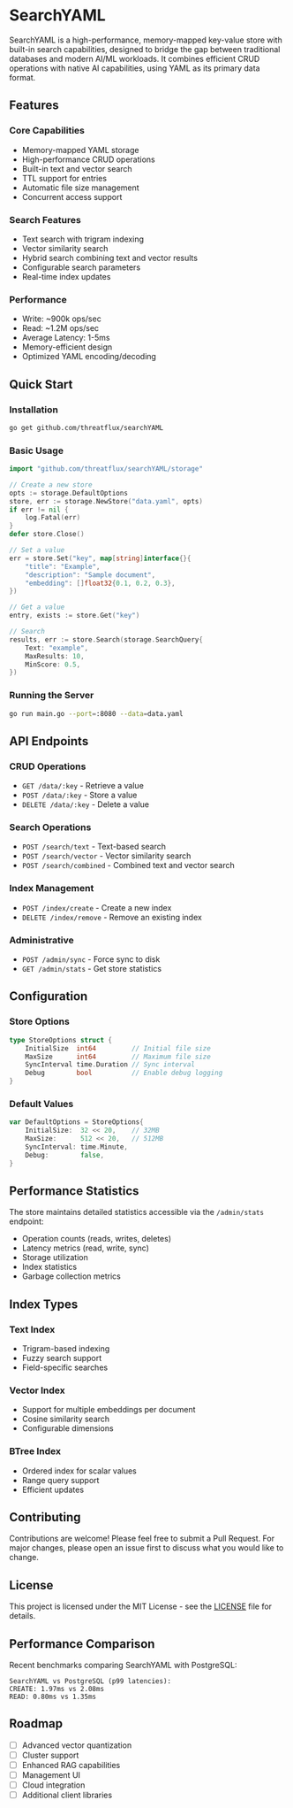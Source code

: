 # SearchYAML

SearchYAML is a high-performance, memory-mapped key-value store with built-in search capabilities, designed to bridge the gap between traditional databases and modern AI/ML workloads. It combines efficient CRUD operations with native AI capabilities, using YAML as its primary data format.

## Features

### Core Capabilities
- Memory-mapped YAML storage
- High-performance CRUD operations
- Built-in text and vector search
- TTL support for entries
- Automatic file size management
- Concurrent access support

### Search Features
- Text search with trigram indexing
- Vector similarity search
- Hybrid search combining text and vector results
- Configurable search parameters
- Real-time index updates

### Performance
- Write: ~900k ops/sec
- Read: ~1.2M ops/sec
- Average Latency: 1-5ms
- Memory-efficient design
- Optimized YAML encoding/decoding

## Quick Start

### Installation
```bash
go get github.com/threatflux/searchYAML
```

### Basic Usage
```go
import "github.com/threatflux/searchYAML/storage"

// Create a new store
opts := storage.DefaultOptions
store, err := storage.NewStore("data.yaml", opts)
if err != nil {
    log.Fatal(err)
}
defer store.Close()

// Set a value
err = store.Set("key", map[string]interface{}{
    "title": "Example",
    "description": "Sample document",
    "embedding": []float32{0.1, 0.2, 0.3},
})

// Get a value
entry, exists := store.Get("key")

// Search
results, err := store.Search(storage.SearchQuery{
    Text: "example",
    MaxResults: 10,
    MinScore: 0.5,
})
```

### Running the Server
```bash
go run main.go --port=:8080 --data=data.yaml
```

## API Endpoints

### CRUD Operations
- `GET /data/:key` - Retrieve a value
- `POST /data/:key` - Store a value
- `DELETE /data/:key` - Delete a value

### Search Operations
- `POST /search/text` - Text-based search
- `POST /search/vector` - Vector similarity search
- `POST /search/combined` - Combined text and vector search

### Index Management
- `POST /index/create` - Create a new index
- `DELETE /index/remove` - Remove an existing index

### Administrative
- `POST /admin/sync` - Force sync to disk
- `GET /admin/stats` - Get store statistics

## Configuration

### Store Options
```go
type StoreOptions struct {
    InitialSize  int64         // Initial file size
    MaxSize      int64         // Maximum file size
    SyncInterval time.Duration // Sync interval
    Debug        bool          // Enable debug logging
}
```

### Default Values
```go
var DefaultOptions = StoreOptions{
    InitialSize:  32 << 20,    // 32MB
    MaxSize:      512 << 20,   // 512MB
    SyncInterval: time.Minute,
    Debug:        false,
}
```

## Performance Statistics

The store maintains detailed statistics accessible via the `/admin/stats` endpoint:

- Operation counts (reads, writes, deletes)
- Latency metrics (read, write, sync)
- Storage utilization
- Index statistics
- Garbage collection metrics

## Index Types

### Text Index
- Trigram-based indexing
- Fuzzy search support
- Field-specific searches

### Vector Index
- Support for multiple embeddings per document
- Cosine similarity search
- Configurable dimensions

### BTree Index
- Ordered index for scalar values
- Range query support
- Efficient updates

## Contributing

Contributions are welcome! Please feel free to submit a Pull Request. For major changes, please open an issue first to discuss what you would like to change.

## License

This project is licensed under the MIT License - see the [LICENSE](LICENSE) file for details.

## Performance Comparison

Recent benchmarks comparing SearchYAML with PostgreSQL:

```
SearchYAML vs PostgreSQL (p99 latencies):
CREATE: 1.97ms vs 2.08ms
READ: 0.80ms vs 1.35ms
```

## Roadmap

- [ ] Advanced vector quantization
- [ ] Cluster support
- [ ] Enhanced RAG capabilities
- [ ] Management UI
- [ ] Cloud integration
- [ ] Additional client libraries
